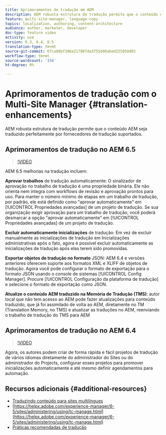 ```yaml
---
title: Aprimoramentos de tradução em AEM
description: AEM robusta estrutura de tradução permite que o conteúdo AEM seja traduzido perfeitamente por fornecedores de tradução suportados. Saiba mais sobre os últimos aprimoramentos.
feature: multi-site-manager, language-copy
topics: localization, authoring, content-architecture
audience: author, marketer, developer
doc-type: feature video
activity: use
version: 6.3, 6.4, 6.5
translation-type: tm+mt
source-git-commit: 67ca08bf386a217807da3755d46abed225050d02
workflow-type: tm+mt
source-wordcount: '334'
ht-degree: 0%

---
```



# Aprimoramentos de tradução com o Multi-Site Manager {#translation-enhancements}

AEM robusta estrutura de tradução permite que o conteúdo AEM seja traduzido perfeitamente por fornecedores de tradução suportados.

## Aprimoramentos de tradução no AEM 6.5

>[!VIDEO](https://video.tv.adobe.com/v/27405?quality=9&learn=on)

AEM 6.5 melhorias na tradução incluem:

**Aprovar trabalhos** de tradução automaticamente: O sinalizador de aprovação no trabalho de tradução é uma propriedade binária. Ele não orienta nem integra com workflows de revisão e aprovação prontos para uso. Para manter o número mínimo de etapas em um trabalho de tradução, por padrão, ele está definido como &quot;aprovar automaticamente&quot; em [!UICONTROL Propriedades avançadas] de um projeto de tradução. Se sua organização exigir aprovação para um trabalho de tradução, você poderá desmarcar a opção &quot;aprovar automaticamente&quot; em [!UICONTROL Propriedades avançadas] de um projeto de tradução.

**Excluir automaticamente inicializações** de tradução: Em vez de excluir manualmente as inicializações de tradução em Inicializações administrativas após o fato, agora é possível excluir automaticamente as inicializações de tradução após elas terem sido promovidas.

**Exportar objetos de tradução no formato** JSON: AEM 6.4 e versões anteriores oferecem suporte aos formatos XML e XLIFF de objetos de tradução. Agora você pode configurar o formato de exportação para o formato JSON usando o console de sistemas [!UICONTROL Config Manager]. Procure [!UICONTROL Configuração da plataforma de tradução] e selecione o formato de exportação como JSON.

**Atualize o conteúdo AEM traduzido na Memória de Tradução (TMS)**: autor local que não tem acesso ao AEM pode fazer atualizações para conteúdo traduzido, que já foi assimilado de volta ao AEM, diretamente no TM (Translation Memory, no TMS) e atualizar as traduções no AEM, reenviando o trabalho de tradução do TMS para AEM

## Aprimoramentos de tradução no AEM 6.4

>[!VIDEO](https://video.tv.adobe.com/v/21309?quality=9&learn=on)

Agora, os autores podem criar de forma rápida e fácil projetos de tradução de vários idiomas diretamente do administrador do Sites ou do administrador do Projects, configurar esses projetos para promover inicializações automaticamente e até mesmo definir agendamentos para automação.

## Recursos adicionais {#additional-resources}

* [Traduzindo conteúdo para sites multilíngues](https://helpx.adobe.com/experience-manager/6-5/sites/administering/using/translation.html)
* [https://helpx.adobe.com/experience-manager/6-5/sites/administering/using/tc-manage.html](https://helpx.adobe.com/experience-manager/6-5/sites/administering/using/tc-manage.html)
* [Práticas recomendadas de tradução](https://helpx.adobe.com/experience-manager/6-5/sites/administering/using/tc-bp.html)